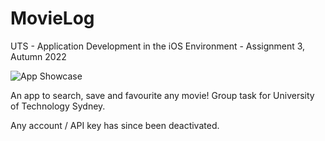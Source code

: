 # MovieLog
UTS - Application Development in the iOS Environment - Assignment 3, Autumn 2022

![App Showcase](https://i.imgur.com/9lmU7Lo.png)

An app to search, save and favourite any movie!
Group task for University of Technology Sydney. 

Any account / API key has since been deactivated. 

